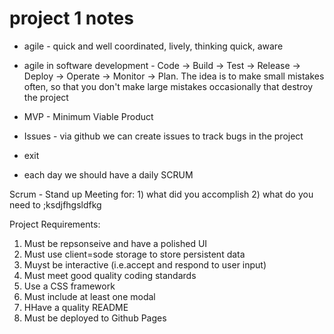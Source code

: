 # project 1 notes

-   agile - quick and well coordinated, lively, thinking quick, aware
-   agile in software development - Code -> Build -> Test -> Release -> Deploy -> Operate -> Monitor -> Plan. The idea is to make small mistakes often, so that you don't make large mistakes occasionally that destroy the project

-   MVP - Minimum Viable Product
-   Issues - via github we can create issues to track bugs in the project
-   exit

-   each day we should have a daily SCRUM

Scrum - Stand up Meeting for: 1) what did you accomplish 2) what do you need to ;ksdjfhgsldfkg

Project Requirements:

1. Must be repsonseive and have a polished UI
2. Must use client=sode storage to store persistent data
3. Muyst be interactive (i.e.accept and respond to user input)
4. Must meet good quality coding standards
5. Use a CSS framework
6. Must include at least one modal
7. HHave a quality README
8. Must be deployed to Github Pages
